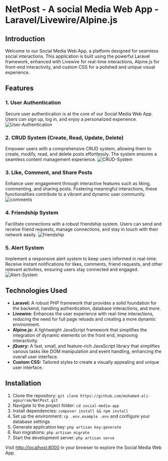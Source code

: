 # NetPost - A social Media Web App - Laravel/Livewire/Alpine.js

## Introduction

Welcome to our Social Media Web App, a platform designed for seamless social interactions. This application is built using the powerful Laravel framework, enhanced with Livewire for real-time interactions, Alpine.js for front-end interactivity, and custom CSS for a polished and unique visual experience.

## Features

### 1. User Authentication
Secure user authentication is at the core of our Social Media Web App. Users can sign up, log in, and enjoy a personalized experience.
![User-Authentication](https://github.com/mohamed-ali-agourram/NetPost/assets/95295909/c27f400c-8a9b-4c79-be50-bd048afe3203)


### 2. CRUD System (Create, Read, Update, Delete)
Empower users with a comprehensive CRUD system, allowing them to create, modify, read, and delete posts effortlessly. The system ensures a seamless content management experience.
![CRUD-System](https://github.com/mohamed-ali-agourram/NetPost/assets/95295909/24fc9129-02bb-4fa5-9c9c-d694eaf0e6ee)


### 3. Like, Comment, and Share Posts
Enhance user engagement through interactive features such as liking, commenting, and sharing posts. Fostering meaningful interactions, these functionalities contribute to a vibrant and dynamic user community.
![comments](https://github.com/mohamed-ali-agourram/NetPost/assets/95295909/0592b1b2-317e-4149-8a52-f216b814adaa)


### 4. Friendship System
Facilitate connections with a robust friendship system. Users can send and receive friend requests, manage connections, and stay in touch with their network easily.
![friendship](https://github.com/mohamed-ali-agourram/NetPost/assets/95295909/876d6d96-468c-440c-9498-72b90cebe113)


### 5. Alert System
Implement a responsive alert system to keep users informed in real-time. Receive instant notifications for likes, comments, friend requests, and other relevant activities, ensuring users stay connected and engaged.
![Alert-System](https://github.com/mohamed-ali-agourram/NetPost/assets/95295909/84f2d7fb-c54e-4cf5-8754-6ea3997b6ba0)

## Technologies Used

-   **Laravel:** A robust PHP framework that provides a solid foundation for the backend, handling authentication, database interactions, and more.
-   **Livewire:** Enhances the user experience with real-time interactions, reducing the need for full page reloads and creating a more dynamic environment.
-   **Alpine.js:** A lightweight JavaScript framework that simplifies the integration of dynamic elements on the front end, improving interactivity.
-   **jQuery:** A fast, small, and feature-rich JavaScript library that simplifies various tasks like DOM manipulation and event handling, enhancing the overall user interface.
-   **Custom CSS:** Tailored styles to create a visually appealing and unique user interface.

## Installation

1. Clone the repository: `git clone https://github.com/mohamed-ali-agourram/NetPost.git`
2. Navigate to the project folder: `cd social-media-app`
3. Install dependencies: `composer install && npm install`
4. Set up the environment: `cp .env.example .env` and configure your database settings
5. Generate application key: `php artisan key:generate`
6. Run migrations: `php artisan migrate`
7. Start the development server: `php artisan serve`

Visit [http://localhost:8000](http://localhost:8000) in your browser to explore the Social Media Web App.

